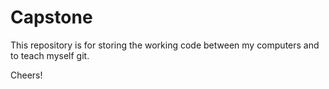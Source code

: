 # Capstone 


This repository is for storing the working code between my computers and to teach myself
git. 

Cheers!


